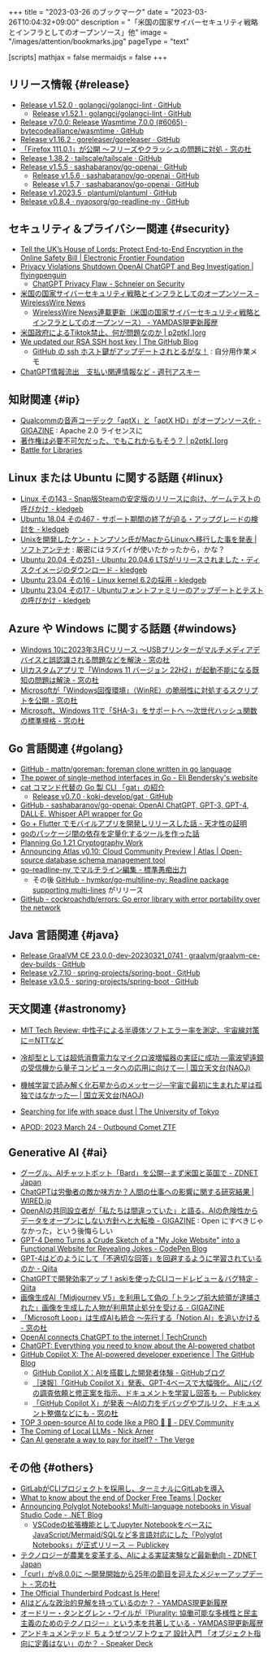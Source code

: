 +++
title = "2023-03-26 のブックマーク"
date =  "2023-03-26T10:04:32+09:00"
description = "「米国の国家サイバーセキュリティ戦略とインフラとしてのオープンソース」他"
image = "/images/attention/bookmarks.jpg"
pageType = "text"

[scripts]
  mathjax = false
  mermaidjs = false
+++

## リリース情報 {#release}

- [Release v1.52.0 · golangci/golangci-lint · GitHub](https://github.com/golangci/golangci-lint/releases/tag/v1.52.0)
  - [Release v1.52.1 · golangci/golangci-lint · GitHub](https://github.com/golangci/golangci-lint/releases/tag/v1.52.1)
- [Release v7.0.0: Release Wasmtime 7.0.0 (#6065) · bytecodealliance/wasmtime · GitHub](https://github.com/bytecodealliance/wasmtime/releases/tag/v7.0.0)
- [Release v1.16.2 · goreleaser/goreleaser · GitHub](https://github.com/goreleaser/goreleaser/releases/tag/v1.16.2)
- [「Firefox 111.0.1」が公開 ～フリーズやクラッシュの問題に対処 - 窓の杜](https://forest.watch.impress.co.jp/docs/news/1487521.html)
- [Release 1.38.2 · tailscale/tailscale · GitHub](https://github.com/tailscale/tailscale/releases/tag/v1.38.2)
- [Release v1.5.5 · sashabaranov/go-openai · GitHub](https://github.com/sashabaranov/go-openai/releases/tag/v1.5.5)
  - [Release v1.5.6 · sashabaranov/go-openai · GitHub](https://github.com/sashabaranov/go-openai/releases/tag/v1.5.6)
  - [Release v1.5.7 · sashabaranov/go-openai · GitHub](https://github.com/sashabaranov/go-openai/releases/tag/v1.5.7)
- [Release v1.2023.5 · plantuml/plantuml · GitHub](https://github.com/plantuml/plantuml/releases/tag/v1.2023.5)
- [Release v0.8.4 · nyaosorg/go-readline-ny · GitHub](https://github.com/nyaosorg/go-readline-ny/releases/tag/v0.8.4)

## セキュリティ＆プライバシー関連 {#security}

- [Tell the UK’s House of Lords: Protect End-to-End Encryption in the Online Safety Bill | Electronic Frontier Foundation](https://www.eff.org/deeplinks/2023/03/tell-uks-house-lords-protect-end-end-encryption-online-safety-bill)
- [Privacy Violations Shutdown OpenAI ChatGPT and Beg Investigation | flyingpenguin](https://www.flyingpenguin.com/?p=46374)
  - [ChatGPT Privacy Flaw - Schneier on Security](https://www.schneier.com/blog/archives/2023/03/chatgpt-privacy-flaw.html)
- [米国の国家サイバーセキュリティ戦略とインフラとしてのオープンソース – WirelessWire News](https://wirelesswire.jp/2023/03/84355/)
  - [WirelessWire News連載更新（米国の国家サイバーセキュリティ戦略とインフラとしてのオープンソース） - YAMDAS現更新履歴](https://yamdas.hatenablog.com/entry/20230323/wirelesswire)
- [米国政府によるTiktok禁止、何が問題なのか | p2ptk[.]org](https://p2ptk.org/freedom-of-speech/4363)
- [We updated our RSA SSH host key | The GitHub Blog](https://github.blog/2023-03-23-we-updated-our-rsa-ssh-host-key/)
  - [GitHub の ssh ホスト鍵がアップデートされとるがな！](https://zenn.dev/spiegel/scraps/d58e5c0befbbbf) : 自分用作業メモ
- [ChatGPT情報流出　支払い関連情報など - 週刊アスキー](https://weekly.ascii.jp/elem/000/004/130/4130094/)

## 知財関連 {#ip}

- [Qualcommの音声コーデック「aptX」と「aptX HD」がオープンソース化 - GIGAZINE](https://gigazine.net/news/20230320-qualcomm-aptx-open-sourced/) : Apache 2.0 ライセンスに
- [著作権は必要不可欠だった、でもこれからもそう？ | p2ptk[.]org](https://p2ptk.org/copyright/4360)
- [Battle for Libraries](https://www.battleforlibraries.com/)

## Linux または Ubuntu に関する話題 {#linux}

- [Linux その143 - Snap版Steamの安定版のリリースに向け、ゲームテストの呼びかけ - kledgeb](https://kledgeb.blogspot.com/2023/03/linux-143-snapsteam.html)
- [Ubuntu 18.04 その467 - サポート期間の終了が迫る・アップグレードの検討を - kledgeb](https://kledgeb.blogspot.com/2023/03/ubuntu-1804-467.html)
- [Unixを開発したケン・トンプソン氏がMacからLinuxへ移行した事を発表 | ソフトアンテナ](https://softantenna.com/blog/ken-tompson-has-switching-mac-to-linux/) : 厳密にはラズパイが使いたかったから，かな？
- [Ubuntu 20.04 その251 - Ubuntu 20.04.6 LTSがリリースされました・ディスクイメージのダウンロード - kledgeb](https://kledgeb.blogspot.com/2023/03/ubuntu-2004-251-ubuntu-20046-lts.html)
- [Ubuntu 23.04 その16 - Linux kernel 6.2の採用 - kledgeb](https://kledgeb.blogspot.com/2023/03/ubuntu-2304-16-linux-kernel-62.html)
- [Ubuntu 23.04 その17 - Ubuntuフォントファミリーのアップデートとテストの呼びかけ - kledgeb](https://kledgeb.blogspot.com/2023/03/ubuntu-2304-17-ubuntu.html)

## Azure や Windows に関する話題 {#windows}

- [Windows 10に2023年3月Cリリース ～USBプリンターがマルチメディアデバイスと誤認識される問題などを解決 - 窓の杜](https://forest.watch.impress.co.jp/docs/news/1487322.html)
- [UIカスタムアプリで「Windows 11 バージョン 22H2」が起動不能になる既知の問題は解決 - 窓の杜](https://forest.watch.impress.co.jp/docs/news/1486945.html)
- [Microsoftが「Windows回復環境」（WinRE）の脆弱性に対処するスクリプトを公開 - 窓の杜](https://forest.watch.impress.co.jp/docs/news/1487162.html)
- [Microsoft、Windows 11で「SHA-3」をサポートへ ～次世代ハッシュ関数の標準規格 - 窓の杜](https://forest.watch.impress.co.jp/docs/news/1488064.html)

## Go 言語関連 {#golang}

- [GitHub - mattn/goreman: foreman clone written in go language](https://github.com/mattn/goreman)
- [The power of single-method interfaces in Go - Eli Bendersky's website](https://eli.thegreenplace.net/2023/the-power-of-single-method-interfaces-in-go/)
- [cat コマンド代替の Go 製 CLI 「gat」の紹介](https://zenn.dev/kou_pg_0131/articles/gat-introduction)
  - [Release v0.7.0 · koki-develop/gat · GitHub](https://github.com/koki-develop/gat/releases/tag/v0.7.0)
- [GitHub - sashabaranov/go-openai: OpenAI ChatGPT, GPT-3, GPT-4, DALL·E, Whisper API wrapper for Go](https://github.com/sashabaranov/go-openai)
- [Go + Flutter でモバイルアプリを開発しリリースした話 - 天才性の証明](https://takabayap.hateblo.jp/entry/2023/03/21/175037)
- [goのパッケージ間の依存を定量化するツールを作った話](https://zenn.dev/n9te9/articles/32344f62f7a7fa)
- [Planning Go 1.21 Cryptography Work](https://words.filippo.io/dispatches/go-1-21-plan/)
- [Announcing Atlas v0.10: Cloud Community Preview | Atlas | Open-source database schema management tool](https://atlasgo.io/blog/2023/03/13/atlas-v010)
- [go-readline-ny でマルチライン編集 - 標準愚痴出力](https://zetamatta.hatenablog.com/entry/2023/03/24/233301)
  - その後 [GitHub - hymkor/go-multiline-ny: Readline package supporting multi-lines](https://github.com/hymkor/go-multiline-ny) がリリース
- [GitHub - cockroachdb/errors: Go error library with error portability over the network](https://github.com/cockroachdb/errors)

## Java  言語関連 {#java}

- [Release GraalVM CE 23.0.0-dev-20230321_0741 · graalvm/graalvm-ce-dev-builds · GitHub](https://github.com/graalvm/graalvm-ce-dev-builds/releases/tag/23.0.0-dev-20230321_0741)
- [Release v2.7.10 · spring-projects/spring-boot · GitHub](https://github.com/spring-projects/spring-boot/releases/tag/v2.7.10)
- [Release v3.0.5 · spring-projects/spring-boot · GitHub](https://github.com/spring-projects/spring-boot/releases/tag/v3.0.5)

## 天文関連 {#astronomy}

- [MIT Tech Review: 中性子による半導体ソフトエラー率を測定、宇宙線対策に＝NTTなど](https://www.technologyreview.jp/n/2023/03/19/301852/)
- [冷却型としては超低消費電力なマイクロ波増幅器の実証に成功 ―電波望遠鏡の受信機から量子コンピュータへの応用に向けて― | 国立天文台(NAOJ)](https://www.nao.ac.jp/news/science/2023/20230320-atc.html)

- [機械学習で読み解く化石星からのメッセージ―宇宙で最初に生まれた星は孤独ではなかった― | 国立天文台(NAOJ)](https://www.nao.ac.jp/news/science/2023/20230323-subaru.html)
- [Searching for life with space dust | The University of Tokyo](https://www.u-tokyo.ac.jp/focus/en/press/z0508_00283.html)
- [APOD: 2023 March 24 - Outbound Comet ZTF](https://apod.nasa.gov/apod/ap230324.html)

## Generative AI {#ai}

- [グーグル、AIチャットボット「Bard」を公開--まず米国と英国で - ZDNET Japan](https://japan.zdnet.com/article/35201547/)
- [ChatGPTは労働者の敵か味方か？人間の仕事への影響に関する研究結果 | WIRED.jp](https://wired.jp/article/yes-chatgpt-is-coming-for-your-office-job/)
- [OpenAIの共同設立者が「私たちは間違っていた」と語る、AIの危険性からデータをオープンにしない方針へと大転換 - GIGAZINE](https://gigazine.net/news/20230317-openai-co-founder-interview-wrong/) : Open にすべきじゃなかった，という後悔らしい
- [GPT-4 Demo Turns a Crude Sketch of a "My Joke Website" into a Functional Website for Revealing Jokes - CodePen Blog](https://blog.codepen.io/2023/03/15/gpt-4-demo-turns-a-crude-sketch-of-a-my-joke-website-into-a-functional-website-for-revealing-jokes/)
- [GPT-4はどのようにして「不適切な回答」を回避するように学習されているのか - Qiita](https://qiita.com/ikeda_yasuhiro/items/3c633ddf0f3119051fe0)
- [ChatGPTで開発効率アップ！askiを使ったCLIコードレビュー＆バグ特定 - Qiita](https://qiita.com/kznrluk/items/6d5ecd22c1b19d3e1d56)
- [画像生成AI「Midjourney V5」を利用して偽の「トランプ前大統領が逮捕された」画像を生成した人物が利用禁止処分を受ける - GIGAZINE](https://gigazine.net/news/20230323-ai-fake-donald-trump-arrest/)
- [「Microsoft Loop」は生成AIも統合 ～先行する「Notion AI」を追いかける - 窓の杜](https://forest.watch.impress.co.jp/docs/news/1487991.html)
- [OpenAI connects ChatGPT to the internet | TechCrunch](https://techcrunch.com/2023/03/23/openai-connects-chatgpt-to-the-internet/)
- [ChatGPT: Everything you need to know about the AI-powered chatbot](https://techcrunch.com/2023/03/23/chatgpt-everything-you-need-to-know-about-the-ai-powered-chatbot/)
- [GitHub Copilot X: The AI-powered developer experience | The GitHub Blog](https://github.blog/2023-03-22-github-copilot-x-the-ai-powered-developer-experience/)
  - [GitHub Copilot X：AIを搭載した開発者体験 - GitHubブログ](https://github.blog/jp/2023-03-23-github-copilot-x-the-ai-powered-developer-experience/)
  - [［速報］「GitHub Copilot X」発表、GPT-4ベースで大幅強化。AIにバグの調査依頼と修正案を指示、ドキュメントを学習し回答も － Publickey](https://www.publickey1.jp/blog/23/github_copilot_xchatgpt-4ai.html)
  - [「GitHub Copilot X」が発表 ～AIの力をデバッグやプルリク、ドキュメント整備などにも - 窓の杜](https://forest.watch.impress.co.jp/docs/news/1487808.html)
- [TOP 3 open-source AI to code like a PRO 🧠 🤖 - DEV Community](https://dev.to/disukharev/top-3-open-source-ai-tools-for-programmers-4oed)
- [The Coming of Local LLMs - Nick Arner](https://nickarner.com/notes/the-coming-of-local-llms-march-23-2023/)
- [Can AI generate a way to pay for itself? - The Verge](https://www.theverge.com/2023/3/23/23651976/ai-money-investment-vc-hype)

## その他 {#others}

- [GitLabがCLIプロジェクトを採用し、ターミナルにGitLabを導入](https://www.infoq.com/jp/news/2023/03/gitlab-adopts-glab-cli/)
- [What to know about the end of Docker Free Teams | Docker](https://www.docker.com/blog/we-apologize-we-did-a-terrible-job-announcing-the-end-of-docker-free-teams/)
- [Announcing Polyglot Notebooks! Multi-language notebooks in Visual Studio Code - .NET Blog](https://devblogs.microsoft.com/dotnet/announcing-polyglot-notebooks-harness-the-power-of-multilanguage-notebooks-in-visual-studio-code/)
  - [VSCodeの拡張機能としてJupyter NotebookをベースにJavaScript/Mermaid/SQLなど多言語対応にした「Polyglot Notebooks」が正式リリース － Publickey](https://www.publickey1.jp/blog/23/vscodejupyter_notebookjavascriptmermaidsqlpolygot_notebooks.html)
- [テクノロジーが農業を変革する、AIによる実証実験など最新動向 - ZDNET Japan](https://japan.zdnet.com/article/35201452/)
- [「curl」がv8.0.0に ～開発開始から25年の節目を迎えたメジャーアップデート - 窓の杜](https://forest.watch.impress.co.jp/docs/news/1487578.html)
- [The Official Thunderbird Podcast Is Here!](https://blog.thunderbird.net/2023/03/thundercast-1-origin-stories/)
- [AIはどんな政治的見解を持っているのか？ - YAMDAS現更新履歴](https://yamdas.hatenablog.com/entry/20230323/does-ai-have-political-opinions)
- [オードリー・タンとグレン・ワイルが『Plurality: 協働可能な多様性と民主主義のためのテクノロジー』という本を共著している - YAMDAS現更新履歴](https://yamdas.hatenablog.com/entry/20230323/plurality)
- [アンドキュメンテッド ちょうぜつソフトウェア 設計入門 「オブジェクト指向に定義はない」のか？ - Speaker Deck](https://speakerdeck.com/tanakahisateru/andokiyumentetudo-tiyouzetusohutouea-she-ji-ru-men-obuziekutozhi-xiang-niding-yi-hanai-noka)

